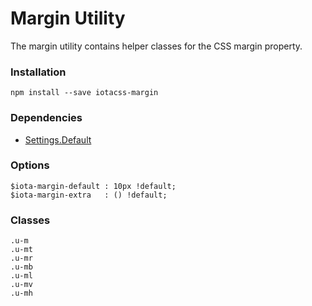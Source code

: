 # Margin Utility #

The margin utility contains helper classes for the CSS margin property.


### Installation ###

```
npm install --save iotacss-margin
```


### Dependencies ###

* [Settings.Default](https://github.com/iotacss/settings.default)


### Options ###

```
$iota-margin-default : 10px !default;
$iota-margin-extra   : () !default;
```


### Classes ###

```
.u-m
.u-mt
.u-mr
.u-mb
.u-ml
.u-mv
.u-mh
